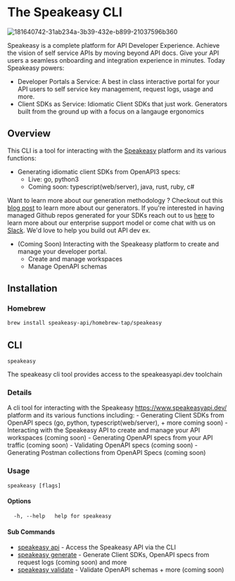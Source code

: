 # The Speakeasy CLI 
![181640742-31ab234a-3b39-432e-b899-21037596b360](https://user-images.githubusercontent.com/68016351/196461357-fcb8d90f-cd67-498e-850f-6146c58d0114.png)

Speakeasy is a complete platform for API Developer Experience. Achieve the vision of self service APIs by moving beyond API docs. Give your API users a seamless onboarding and integration experience in minutes. Today Speakeasy powers: 
- Developer Portals a Service: A best in class interactive portal for your API users to self service key management, request logs, usage and more.   
- Client SDKs as Service: Idiomatic Client SDKs that just work. Generators built from the ground up with a focus on a langauge ergonomics 

## Overview

This CLI is a tool for interacting with the [Speakeasy](https://docs.speakeasyapi.dev/docs/speakeasy-cli/) platform and its various functions:

- Generating idiomatic client SDKs from OpenAPI3 specs:
  * Live: go, python3 
  * Coming soon: typescript(web/server), java, rust, ruby, c#
  
Want to learn more about our generation methodology ? Checkout out this [blog post]() to learn more about our generators. If you're interested in having managed Github repos generated for your SDKs reach out to us [here](https://www.speakeasyapi.dev/request-access) to learn more about our enterprise support model or come chat with us on [Slack](https://join.slack.com/t/speakeasy-dev/shared_invite/zt-1df0lalk5-HCAlpcQiqPw8vGukQWhexw). We'd love to help you build out API dev ex.   

- (Coming Soon) Interacting with the Speakeasy platform to create and manage your developer portal.
  * Create and manage workspaces
  * Manage OpenAPI schemas

## Installation

### Homebrew

```bash
brew install speakeasy-api/homebrew-tap/speakeasy
```

## CLI  
`speakeasy`  


The speakeasy cli tool provides access to the speakeasyapi.dev toolchain  

### Details

 A cli tool for interacting with the Speakeasy https://www.speakeasyapi.dev/ platform and its various functions including:
	- Generating Client SDKs from OpenAPI specs (go, python, typescript(web/server), + more coming soon)
	- Interacting with the Speakeasy API to create and manage your API workspaces	(coming soon)
	- Generating OpenAPI specs from your API traffic 								(coming soon)
	- Validating OpenAPI specs 														(coming soon)
	- Generating Postman collections from OpenAPI Specs 							(coming soon)


### Usage

```
speakeasy [flags]
```

#### Options

```
  -h, --help   help for speakeasy
```

#### Sub Commands

* [speakeasy api](docs/api/README.md)	 - Access the Speakeasy API via the CLI
* [speakeasy generate](docs/generate/README.md)	 - Generate Client SDKs, OpenAPI specs from request logs (coming soon) and more
* [speakeasy validate](docs/validate/README.md)	 - Validate OpenAPI schemas + more (coming soon)
